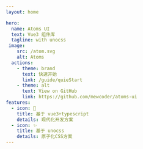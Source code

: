 ```yaml
---
layout: home

hero:
  name: Atoms UI
  text: Vue3 组件库
  tagline: with unocss
 image:
    src: /atom.svg
    alt: Atoms
  actions:
    - theme: brand
      text: 快速开始
      link: /guide/quieStart
    - theme: alt
      text: View on GitHub
      link: https://github.com/mewcoder/atoms-ui
features:
  - icon: 🚀
    title: 基于 vue3+typescript
    details: 现代化开发方案
  - icon: ✨
    title: 基于 unocss
    details: 原子化CSS方案
---
```

